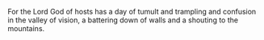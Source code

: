 For the Lord God of hosts has a day of tumult and trampling and confusion in the valley of vision, a battering down of walls and a shouting to the mountains.
